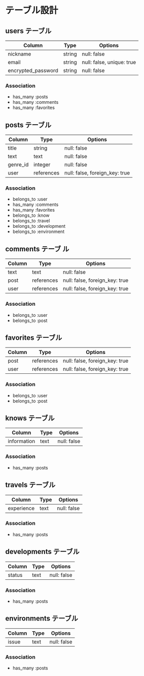 # テーブル設計

## users テーブル

| Column               | Type       | Options                        |
| -------------------- | ---------- | ------------------------------ |
| nickname             | string     | null: false                    |
| email                | string     | null: false, unique: true      |
| encrypted_password   | string     | null: false                    |

### Association

- has_many :posts
- has_many :comments
- has_many :favorites  
     
## posts テーブル

| Column                 | Type       | Options                        |
| ---------------------- | ---------- | -------------------------------|
| title                  | string     | null: false                    |
| text                   | text       | null: false                    |
| genre_id               | integer    | null: false                    |
| user                   | references | null: false, foreign_key: true | 
                                                                          
### Association  
  
- belongs_to :user  
- has_many :comments
- has_many :favorites
- belongs_to :know
- belongs_to :travel
- belongs_to :development
- belongs_to :environment
     
## comments テーブ  ル 
     
| Column                 | Type       | Options                        |
| ---------------------- | ---------- | -------------------------------|
| text                   | text       | null: false                    |
| post                   | references | null: false, foreign_key: true |
| user                   | references | null: false, foreign_key: true |
     
### Association  
  
- belongs_to :user
- belongs_to :post
  
## favorites テーブル     
     
| Column                 | Type       | Options                        |
| ---------------------- | ---------- | -------------------------------|
| post                   | references | null: false, foreign_key: true |
| user                   | references | null: false, foreign_key: true |
  
### Association  
  
- belongs_to :user  
- belongs_to :post

## knows テーブル

| Column                 | Type       | Options                        |
| ---------------------- | ---------- | -------------------------------|
| information            | text       | null: false                    |

### Association

- has_many :posts

## travels テーブル

| Column                 | Type       | Options                        |
| ---------------------- | ---------- | -------------------------------|
| experience             | text       | null: false                    |

### Association

- has_many :posts

## developments テーブル

| Column                 | Type       | Options                        |
| ---------------------- | ---------- | -------------------------------|
| status                 | text       | null: false                    |

### Association

- has_many :posts

## environments テーブル

| Column                 | Type       | Options                        |
| ---------------------- | ---------- | -------------------------------|
| issue                  | text       | null: false                    |

### Association

- has_many :posts